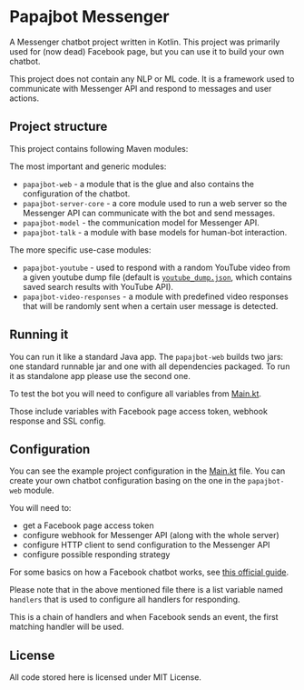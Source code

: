 # Papajbot Messenger

A Messenger chatbot project written in Kotlin. 
This project was primarily used for (now dead) Facebook page, but you can use it to build your own chatbot.

This project does not contain any NLP or ML code. 
It is a framework used to communicate with Messenger API and respond to messages and user actions.

## Project structure

This project contains following Maven modules:

The most important and generic modules:
* `papajbot-web` - a module that is the glue and also contains the configuration of the chatbot.
* `papajbot-server-core` - a core module used to run a web server so the Messenger API can communicate with the bot and send messages.
* `papajbot-model` - the communication model for Messenger API.
* `papajbot-talk` - a module with base models for human-bot interaction.

The more specific use-case modules:
* `papajbot-youtube` - used to respond with a random YouTube video from a given youtube dump file (default is [`youtube_dump.json`](papajbot-youtube/src/main/resources/youtube_dump.json), which contains saved search results with YouTube API).
* `papajbot-video-responses` - a module with predefined video responses that will be randomly sent when a certain user message is detected.

## Running it

You can run it like a standard Java app. The `papajbot-web` builds two jars: one standard runnable jar and one with all dependencies packaged.
To run it as standalone app please use the second one.

To test the bot you will need to configure all variables from [Main.kt](papajbot-web/src/main/kotlin/io/github/multicatch/papajbot/Main.kt).

Those include variables with Facebook page access token, webhook response and SSL config.

## Configuration

You can see the example project configuration in the [Main.kt](papajbot-web/src/main/kotlin/io/github/multicatch/papajbot/Main.kt) file.
You can create your own chatbot configuration basing on the one in the `papajbot-web` module.

You will need to:
* get a Facebook page access token
* configure webhook for Messenger API (along with the whole server)
* configure HTTP client to send configuration to the Messenger API
* configure possible responding strategy

For some basics on how a Facebook chatbot works, see [this official guide](https://developers.facebook.com/docs/messenger-platform/getting-started/quick-start/).

Please note that in the above mentioned file there is a list variable named `handlers` 
that is used to configure all handlers for responding.

This is a chain of handlers and when Facebook sends an event, the first matching handler will be used.

## License

All code stored here is licensed under MIT License.

